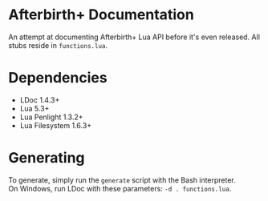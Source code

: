 # Afterbirth+ Documentation
An attempt at documenting Afterbirth+ Lua API before it's even released.
All stubs reside in `functions.lua`.

# Dependencies
* LDoc 1.4.3+
* Lua 5.3+
* Lua Penlight 1.3.2+
* Lua Filesystem 1.6.3+

# Generating
To generate, simply run the `generate` script with the Bash interpreter.  
On Windows, run LDoc with these parameters: `-d . functions.lua`.
